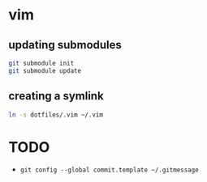 # vim

## updating submodules
``` bash
git submodule init
git submodule update
```

## creating a symlink
``` bash
ln -s dotfiles/.vim ~/.vim
```


# TODO
* `git config --global commit.template ~/.gitmessage`

